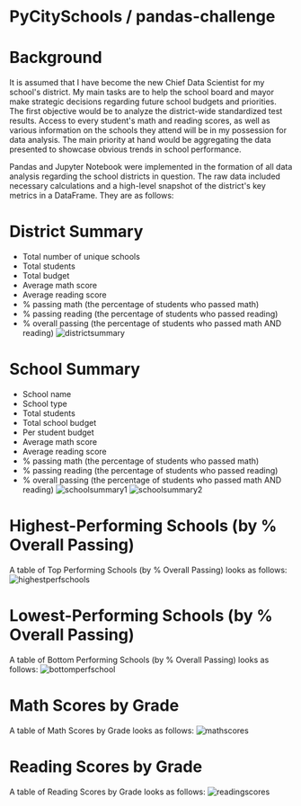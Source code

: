 # PyCitySchools / pandas-challenge
# Background
It is assumed that I have become the new Chief Data Scientist for my school's district. My main tasks are to help the school board and mayor make strategic decisions regarding future school budgets and priorities. The first objective would be to  analyze the district-wide standardized test results. Access to every student's math and reading scores, as well as various information on the schools they attend will be in my possession for data analysis. The main priority at hand would be aggregating the data presented to showcase obvious trends in school performance.

Pandas and Jupyter Notebook were implemented in the formation of all data analysis regarding the school districts in question. The raw data included necessary calculations and a high-level snapshot of the district's key metrics in a DataFrame. They are as follows:
# District Summary
  * Total number of unique schools
  * Total students
  * Total budget
  * Average math score
  * Average reading score
  * % passing math (the percentage of students who passed math)
  * % passing reading (the percentage of students who passed reading)
  * % overall passing (the percentage of students who passed math AND reading)
    ![districtsummary](https://github.com/faceadversity/pandas-challenge/assets/137361966/a924dfbd-510f-4a36-83e4-ac283b2e8f78)
# School Summary
  * School name
  * School type
  * Total students
  * Total school budget
  * Per student budget
  * Average math score
  * Average reading score
  * % passing math (the percentage of students who passed math)
  * % passing reading (the percentage of students who passed reading)
  * % overall passing (the percentage of students who passed math AND reading)
    ![schoolsummary1](https://github.com/faceadversity/pandas-challenge/assets/137361966/66529e87-9fcb-42f8-8a41-9568cb98ee2f)
    ![schoolsummary2](https://github.com/faceadversity/pandas-challenge/assets/137361966/db385c3a-0409-4b15-a04b-f9d77c356cc1)
# Highest-Performing Schools (by % Overall Passing)
  A table of Top Performing Schools (by % Overall Passing) looks as follows:
    ![highestperfschools](https://github.com/faceadversity/pandas-challenge/assets/137361966/01a09e4b-1707-439b-b63e-1d05ef6593eb)
# Lowest-Performing Schools (by % Overall Passing)
  A table of Bottom Performing Schools (by % Overall Passing) looks as follows:
    ![bottomperfschool](https://github.com/faceadversity/pandas-challenge/assets/137361966/4b4f5ddd-1dc6-4dd6-99c4-4cc348dc5f6a)
# Math Scores by Grade
  A table of Math Scores by Grade looks as follows:
    ![mathscores](https://github.com/faceadversity/pandas-challenge/assets/137361966/8f8e16aa-7c1c-4964-9594-320f3ce756c8)
# Reading Scores by Grade
  A table of Reading Scores by Grade looks as follows:
    ![readingscores](https://github.com/faceadversity/pandas-challenge/assets/137361966/6f62364d-697a-49e4-a6b0-10c70a36de62)










